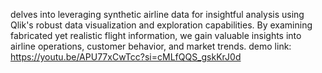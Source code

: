 delves into leveraging synthetic airline data for insightful analysis using Qlik's robust data visualization and exploration capabilities. By examining fabricated yet realistic flight information, we gain valuable insights into airline operations, customer behavior, and market trends.
demo link: https://youtu.be/APU77xCwTcc?si=cMLfQQS_gskKrJ0d
